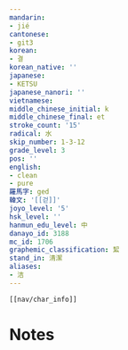 ```yaml
---
mandarin:
- jié
cantonese:
- git3
korean:
- 결
korean_native: ''
japanese:
- KETSU
japanese_nanori: ''
vietnamese:
middle_chinese_initial: k
middle_chinese_final: et
stroke_count: '15'
radical: 水
skip_number: 1-3-12
grade_level: 3
pos: ''
english:
- clean
- pure
羅馬字: ged
韓文: '[[걷]]'
joyo_level: '5'
hsk_level: ''
hanmun_edu_level: 中
danayo_id: 3188
mc_id: 1706
graphemic_classification: 絜
stand_in: 清潔
aliases:
- 洁
---
```

```meta-bind-embed
[[nav/char_info]]
```

# Notes
